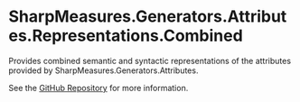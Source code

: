 # SharpMeasures.Generators.Attributes.Representations.Combined

Provides combined semantic and syntactic representations of the attributes provided by SharpMeasures.Generators.Attributes.

See the [GitHub Repository](https://github.com/SharpMeasures/sharp-measures-generators) for more information.